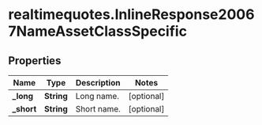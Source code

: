# realtimequotes.InlineResponse20067NameAssetClassSpecific

## Properties

Name | Type | Description | Notes
------------ | ------------- | ------------- | -------------
**_long** | **String** | Long name. | [optional] 
**_short** | **String** | Short name. | [optional] 


